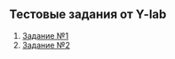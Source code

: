 ## Тестовые задания от Y-lab

1. [Задание №1](https://university.ylab.site/python/lecture-1-hw/)
2. [Задание №2](https://github.com/mnv/python-basics)
